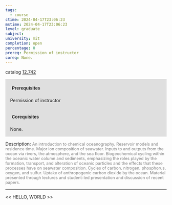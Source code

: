 ```yaml
---
tags:
  - course
ctime: 2024-04-17T23:06:23
mstime: 2024-04-17T23:06:23
level: graduate
subject: 
university: mit
completion: open
percentage: 0
prereq: Permission of instructor
coreq: None.
---
```


catalog [12.742](http://student.mit.edu/catalog/m12c.html#12.742)

<span style="display: block; padding: 15px; background-color: rgb(100, 100, 100, 0.2);"><font id="m_prereq832_0" style="display: block; font-family: Arial, sans-serif; font-weight: bold; padding: 5px">Prerequisites</font><br><span id="prereq832_0">Permission of instructor</span></span>
<span style="display: block; padding: 15px; background-color: rgb(100, 100, 100, 0.2);"><font id="m_coreq832_0" style="display: block; font-family: Arial, sans-serif; font-weight: bold; padding: 5px">Corequisites</font><br><span id="coreq832_0">None.</span></span>

<font style="">Description:</font>
<font style="color: grey; font-size: 0.8rem;">An introduction to chemical oceanography. Reservoir models and residence time. Major ion composition of seawater. Inputs to and outputs from the ocean via rivers, the atmosphere, and the sea floor. Biogeochemical cycling within the oceanic water column and sediments, emphasizing the roles played by the formation, transport, and alteration of oceanic particles and the effects that these processes have on seawater composition. Cycles of carbon, nitrogen, phosphorus, oxygen, and sulfur. Uptake of anthropogenic carbon dioxide by the ocean. Material presented through lectures and student-led presentation and discussion of recent papers.</font>



---

<< HELLO, WORLD >>
